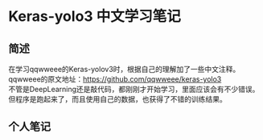 # Keras-yolo3 中文学习笔记
## 简述
在学习qqwweee的Keras-yolov3时，根据自己的理解加了一些中文注释。     
qqwweee的原文地址：https://github.com/qqwweee/keras-yolo3     
不管是DeepLearning还是敲代码，都刚刚才开始学习，里面应该会有不少错误。     
但程序是跑起来了，而且使用自己的数据，也获得了不错的训练结果。     

## 个人笔记
